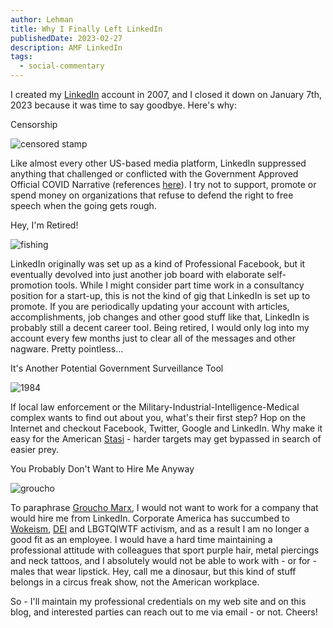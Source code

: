 ```yaml
---
author: Lehman
title: Why I Finally Left LinkedIn
publishedDate: 2023-02-27
description: AMF LinkedIn
tags:
  - social-commentary
---
```


I created my [LinkedIn](https://www.linkedin.com/) account in 2007, and I closed it down on January 7th, 2023 because it was time to say goodbye. Here's why:

Censorship

![censored stamp](@/assets/images/posts/censored_stamp-1.jpg)

Like almost every other US-based media platform, LinkedIn suppressed anything that challenged or conflicted with the Government Approved Official COVID Narrative (references [here](https://brownstone.org/?s=linkedin)). I try not to support, promote or spend money on organizations that refuse to defend the right to free speech when the going gets rough.

Hey, I'm Retired!

![fishing](@/assets/images/posts/norheimsund_age_retired_fishing.jpg)

LinkedIn originally was set up as a kind of Professional Facebook, but it eventually devolved into just another job board with elaborate self-promotion tools. While I might consider part time work in a consultancy position for a start-up, this is not the kind of gig that LinkedIn is set up to promote. If you are periodically updating your account with articles, accomplishments, job changes and other good stuff like that, LinkedIn is probably still a decent career tool. Being retired, I would only log into my account every few months just to clear all of the messages and other nagware. Pretty pointless...

It's Another Potential Government Surveillance Tool

![1984](@/assets/images/posts/1984_png.jpg)

If local law enforcement or the Military-Industrial-Intelligence-Medical complex wants to find out about you, what's their first step? Hop on the Internet and checkout Facebook, Twitter, Google and LinkedIn. Why make it easy for the American [Stasi](https://en.wikipedia.org/wiki/Stasi) - harder targets may get bypassed in search of easier prey.

You Probably Don't Want to Hire Me Anyway

![groucho](@/assets/images/posts/groucho_marx_vaudeville_comedian.jpg)

To paraphrase [Groucho Marx](https://en.wikiquote.org/wiki/Groucho_Marx), I would not want to work for a company that would hire me from LinkedIn. Corporate America has succumbed to [Wokeism](https://www.urbandictionary.com/define.php?term=Wokeism), [DEI](https://en.wikipedia.org/wiki/Diversity,_equity,_and_inclusion) and LBGTQIWTF activism, and as a result I am no longer a good fit as an employee. I would have a hard time maintaining a professional attitude with colleagues that sport purple hair, metal piercings and neck tattoos, and I absolutely would not be able to work with - or for - males that wear lipstick. Hey, call me a dinosaur, but this kind of stuff belongs in a circus freak show, not the American workplace.

So - I'll maintain my professional credentials on my web site and on this blog, and interested parties can reach out to me via email - or not. Cheers!
